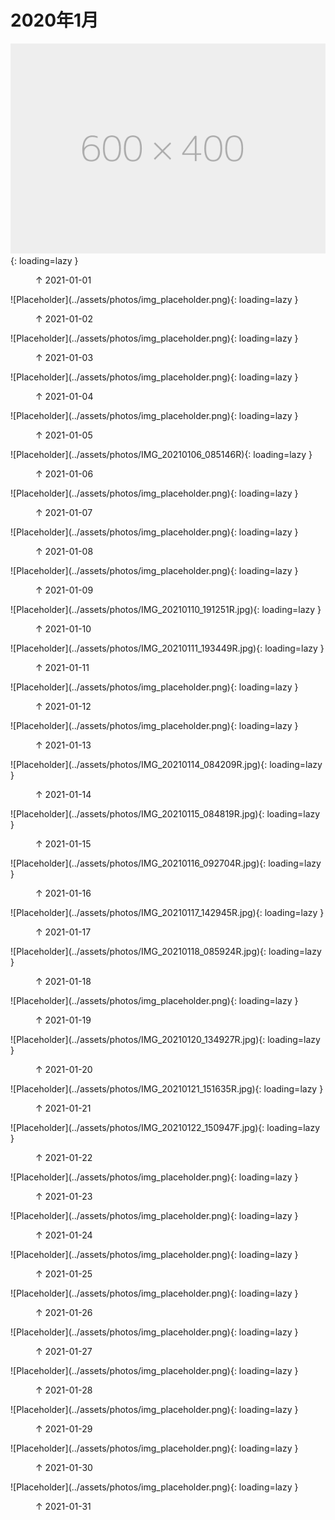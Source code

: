 
# 2020年1月


![Placeholder](../assets/photos/img_placeholder.png){: loading=lazy }
<figure>
  <figcaption>&#x2191; 2021-01-01 </figcaption>
</figure>
![Placeholder](../assets/photos/img_placeholder.png){: loading=lazy }
<figure>
  <figcaption>&#x2191; 2021-01-02 </figcaption>
</figure>
![Placeholder](../assets/photos/img_placeholder.png){: loading=lazy }
<figure>
  <figcaption>&#x2191; 2021-01-03 </figcaption>
</figure>
![Placeholder](../assets/photos/img_placeholder.png){: loading=lazy }
<figure>
  <figcaption>&#x2191; 2021-01-04 </figcaption>
</figure>
![Placeholder](../assets/photos/img_placeholder.png){: loading=lazy }
<figure>
  <figcaption>&#x2191; 2021-01-05 </figcaption>
</figure>
![Placeholder](../assets/photos/IMG_20210106_085146R){: loading=lazy }
<figure>
  <figcaption>&#x2191; 2021-01-06 </figcaption>
</figure>
![Placeholder](../assets/photos/img_placeholder.png){: loading=lazy }
<figure>
  <figcaption>&#x2191; 2021-01-07 </figcaption>
</figure>
![Placeholder](../assets/photos/img_placeholder.png){: loading=lazy }
<figure>
  <figcaption>&#x2191; 2021-01-08</figcaption>
</figure>
![Placeholder](../assets/photos/img_placeholder.png){: loading=lazy }
<figure>
  <figcaption>&#x2191; 2021-01-09 </figcaption>
</figure>
![Placeholder](../assets/photos/IMG_20210110_191251R.jpg){: loading=lazy }
<figure>
  <figcaption>&#x2191; 2021-01-10 </figcaption>
</figure>
![Placeholder](../assets/photos/IMG_20210111_193449R.jpg){: loading=lazy }
<figure>
  <figcaption>&#x2191; 2021-01-11 </figcaption>
</figure>
![Placeholder](../assets/photos/img_placeholder.png){: loading=lazy }
<figure>
  <figcaption>&#x2191; 2021-01-12 </figcaption>
</figure>
![Placeholder](../assets/photos/img_placeholder.png){: loading=lazy }
<figure>
  <figcaption>&#x2191; 2021-01-13 </figcaption>
</figure>
![Placeholder](../assets/photos/IMG_20210114_084209R.jpg){: loading=lazy }
<figure>
  <figcaption>&#x2191; 2021-01-14 </figcaption>
</figure>
![Placeholder](../assets/photos/IMG_20210115_084819R.jpg){: loading=lazy }
<figure>
  <figcaption>&#x2191; 2021-01-15 </figcaption>
</figure>
![Placeholder](../assets/photos/IMG_20210116_092704R.jpg){: loading=lazy }
<figure>
  <figcaption>&#x2191; 2021-01-16 </figcaption>
</figure>
![Placeholder](../assets/photos/IMG_20210117_142945R.jpg){: loading=lazy }
<figure>
  <figcaption>&#x2191; 2021-01-17 </figcaption>
</figure>
![Placeholder](../assets/photos/IMG_20210118_085924R.jpg){: loading=lazy }
<figure>
  <figcaption>&#x2191; 2021-01-18 </figcaption>
</figure>
![Placeholder](../assets/photos/img_placeholder.png){: loading=lazy }
<figure>
  <figcaption>&#x2191; 2021-01-19 </figcaption>
</figure>
![Placeholder](../assets/photos/IMG_20210120_134927R.jpg){: loading=lazy }
<figure>
  <figcaption>&#x2191; 2021-01-20 </figcaption>
</figure>
![Placeholder](../assets/photos/IMG_20210121_151635R.jpg){: loading=lazy }
<figure>
  <figcaption>&#x2191; 2021-01-21 </figcaption>
</figure>
![Placeholder](../assets/photos/IMG_20210122_150947F.jpg){: loading=lazy }
<figure>
  <figcaption>&#x2191; 2021-01-22 </figcaption>
</figure>
![Placeholder](../assets/photos/img_placeholder.png){: loading=lazy }
<figure>
  <figcaption>&#x2191; 2021-01-23 </figcaption>
</figure>
![Placeholder](../assets/photos/img_placeholder.png){: loading=lazy }
<figure>
  <figcaption>&#x2191; 2021-01-24 </figcaption>
</figure>
![Placeholder](../assets/photos/img_placeholder.png){: loading=lazy }
<figure>
  <figcaption>&#x2191; 2021-01-25 </figcaption>
</figure>
![Placeholder](../assets/photos/img_placeholder.png){: loading=lazy }
<figure>
  <figcaption>&#x2191; 2021-01-26 </figcaption>
</figure>
![Placeholder](../assets/photos/img_placeholder.png){: loading=lazy }
<figure>
  <figcaption>&#x2191; 2021-01-27 </figcaption>
</figure>
![Placeholder](../assets/photos/img_placeholder.png){: loading=lazy }
<figure>
  <figcaption>&#x2191; 2021-01-28 </figcaption>
</figure>
![Placeholder](../assets/photos/img_placeholder.png){: loading=lazy }
<figure>
  <figcaption>&#x2191; 2021-01-29 </figcaption>
</figure>
![Placeholder](../assets/photos/img_placeholder.png){: loading=lazy }
<figure>
  <figcaption>&#x2191; 2021-01-30 </figcaption>
</figure>
![Placeholder](../assets/photos/img_placeholder.png){: loading=lazy }
<figure>
  <figcaption>&#x2191; 2021-01-31 </figcaption>
</figure>
